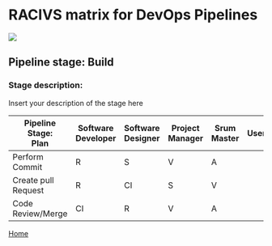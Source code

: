 # __RACIVS matrix for DevOps Pipelines__   

<img src="https://user-images.githubusercontent.com/10748736/112030685-6c81be80-8b32-11eb-94b8-c2c01b8f4581.png">

## __Pipeline stage:__  Build  
### __Stage description:__  
Insert your description of the stage here  

| Pipeline Stage:<br>Plan  |Software Developer  | Software Designer  |Project Manager  |Srum Master  | User    | Product Owner    |
|------------------------  |------------------- |------------------- |---------------- |------------ |-------- |-----------------
| Perform Commit           |         R          |        S           |       V         |     A       |         |        CI         |
| Create pull Request      |         R          |        CI          |       S         |     V       |         |        A          |
| Code Review/Merge        |         CI         |        R           |       V         |     A       |         |        S          |

                    
  
  
[Home](../index.md)  
